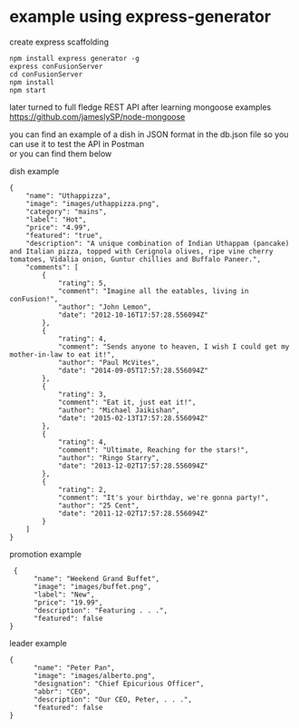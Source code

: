 # example using express-generator

create express scaffolding
```
npm install express generator -g
express conFusionServer
cd conFusionServer
npm install
npm start
```

later turned to full fledge REST API after learning mongoose examples https://github.com/jameslySP/node-mongoose

you can find an example of a dish in JSON format in the db.json file
so you can use it to test the API in Postman <br>
or you can find them below <br>

dish example
```
{
    "name": "Uthappizza",
    "image": "images/uthappizza.png",
    "category": "mains",
    "label": "Hot",
    "price": "4.99",
    "featured": "true",
    "description": "A unique combination of Indian Uthappam (pancake) and Italian pizza, topped with Cerignola olives, ripe vine cherry tomatoes, Vidalia onion, Guntur chillies and Buffalo Paneer.",
    "comments": [
        {
            "rating": 5,
            "comment": "Imagine all the eatables, living in conFusion!",
            "author": "John Lemon",
            "date": "2012-10-16T17:57:28.556094Z"
        },
        {
            "rating": 4,
            "comment": "Sends anyone to heaven, I wish I could get my mother-in-law to eat it!",
            "author": "Paul McVites",
            "date": "2014-09-05T17:57:28.556094Z"
        },
        {
            "rating": 3,
            "comment": "Eat it, just eat it!",
            "author": "Michael Jaikishan",
            "date": "2015-02-13T17:57:28.556094Z"
        },
        {
            "rating": 4,
            "comment": "Ultimate, Reaching for the stars!",
            "author": "Ringo Starry",
            "date": "2013-12-02T17:57:28.556094Z"
        },
        {
            "rating": 2,
            "comment": "It's your birthday, we're gonna party!",
            "author": "25 Cent",
            "date": "2011-12-02T17:57:28.556094Z"
        }
    ]
}
```

promotion example
```
 {
      "name": "Weekend Grand Buffet",
      "image": "images/buffet.png",
      "label": "New",
      "price": "19.99",
      "description": "Featuring . . .",
      "featured": false
}
```

leader example
```
{
      "name": "Peter Pan",
      "image": "images/alberto.png",
      "designation": "Chief Epicurious Officer",
      "abbr": "CEO",
      "description": "Our CEO, Peter, . . .",
      "featured": false
}
```